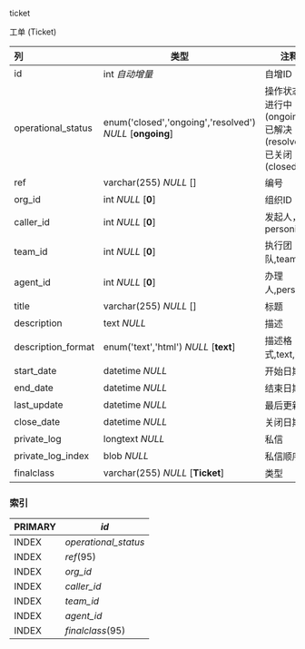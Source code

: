 ticket

工单 (Ticket)



| 列                 | 类型                                                     | 注释                                                         |
| :----------------- | -------------------------------------------------------- | ------------------------------------------------------------ |
| id                 | int *自动增量*                                           | 自增ID                                                       |
| operational_status | enum('closed','ongoing','resolved') *NULL* [**ongoing**] | 操作状态，进行中 (ongoing), 已解决 (resolved), 已关闭 (closed) |
| ref                | varchar(255) *NULL* []                                   | 编号                                                         |
| org_id             | int *NULL* [**0**]                                       | 组织ID                                                       |
| caller_id          | int *NULL* [**0**]                                       | 发起人，personid                                             |
| team_id            | int *NULL* [**0**]                                       | 执行团队,teamid                                              |
| agent_id           | int *NULL* [**0**]                                       | 办理人,personid                                              |
| title              | varchar(255) *NULL* []                                   | 标题                                                         |
| description        | text *NULL*                                              | 描述                                                         |
| description_format | enum('text','html') *NULL* [**text**]                    | 描述格式,text,html                                           |
| start_date         | datetime *NULL*                                          | 开始日期                                                     |
| end_date           | datetime *NULL*                                          | 结束日期                                                     |
| last_update        | datetime *NULL*                                          | 最后更新                                                     |
| close_date         | datetime *NULL*                                          | 关闭日期                                                     |
| private_log        | longtext *NULL*                                          | 私信                                                         |
| private_log_index  | blob *NULL*                                              | 私信顺序                                                     |
| finalclass         | varchar(255) *NULL* [**Ticket**]                         | 类型                                                         |

### 索引

| PRIMARY | *id*                 |
| :------ | -------------------- |
| INDEX   | *operational_status* |
| INDEX   | *ref*(95)            |
| INDEX   | *org_id*             |
| INDEX   | *caller_id*          |
| INDEX   | *team_id*            |
| INDEX   | *agent_id*           |
| INDEX   | *finalclass*(95)     |
